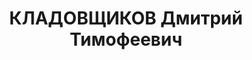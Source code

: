 ---
title: КЛАДОВЩИКОВ Дмитрий Тимофеевич
description: "Род. в 1893, Тульская губ., Новосильский уезд, дер. Долгое, русский,\
  \ обр.: среднее техническое, искл. из ВКП(б) 16 апреля 1937 г. Проживал: Москва,\
  \ ул. Трифоновская, д. 53, кв. 59. Начальник конторы по снабжению паровозо-ремонтных\
  \ заводов Наркомата путей сообщения СССР. \n  Арестован 30.04.1937. Обв. в вредительстве\
  \ и участии в антисоветской троцкистской шпионско-диверсионной организации. Приговор:\
  \ ВК ВС СССР, 05.11.1937 – ВМН. Расстрелян 05.11.1937, г.Москва. \n  Реабилитирован\
  \ ВК ВС СССР 07.07.1956"
---